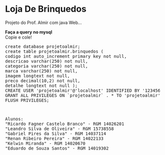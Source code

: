 # Loja De Brinquedos
 
 Projeto do Prof. Almir com java Web...
 
<b>Faça a query no mysql</b><br />
 Copie e cole!
 
<pre>
create database projetoalmir;
create table projetoalmir.brinquedos (
codigo int auto_increment primary key not null, 
descricao varchar(250) not null, 
categoria varchar(250) not null,
marca varchar(250) not null,
imagem longtext not null,
preco decimal(10,2) not null,
detalhe longtext not null );
CREATE USER 'projetoalmir'@'localhost' IDENTIFIED BY '123456';
GRANT ALL PRIVILEGES ON `projetoalmir` . * TO 'projetoalmir'@'localhost' WITH GRANT OPTION ;
FLUSH PRIVILEGES;
</pre>
<br />
<pre>
Alunos:
"Ricardo Fagner Castelo Branco" - RGM 14026201
"Leandro Silva de Oliveira" - RGM 15738558
"Gabriel Pires da Silva" - RGM 14037114
"Renan Ribeiro Pereira" - RGM 14022133
"Kelwin Miranda" - RGM 14020670
"Eduardo de Souza Santos" - RGM 14019302
</pre>
